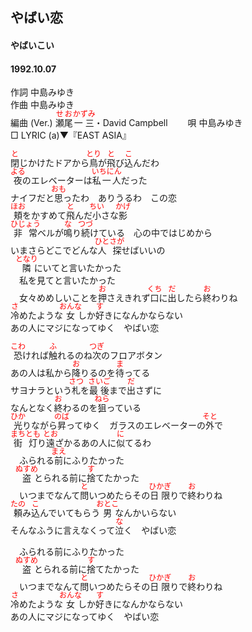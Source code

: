 <style type="text/css">
	ruby{
	    ruby-position: over;
	}
	ruby > rt{font-size: 12px;color:red;}
	p{font:16px;font-size: '楷体'}
</style>
## やばい恋
#### やばいこい
####  1992.10.07 


作詞     中島みゆき  
作曲      中島みゆき  
編曲 (Ver.) <ruby><rb>瀬尾</rb><rp>(</rp><rt>せお</rt><rp>)</rp></ruby><ruby><rb>一三</rb><rp>(</rp><rt>かずみ</rt><rp>)</rp></ruby>・David Campbell　　 
唄     中島みゆき   
□ LYRIC (a)▼『EAST ASIA』   
  
  
<ruby><rb>閉</rb><rp>(</rp><rt>と</rt><rp>)</rp></ruby>じかけたドアから<ruby><rb>鳥</rb><rp>(</rp><rt>とり</rt><rp>)</rp></ruby>が<ruby><rb>飛</rb><rp>(</rp><rt>と</rt><rp>)</rp></ruby>び<ruby><rb>込</rb><rp>(</rp><rt>こ</rt><rp>)</rp></ruby>んだわ  
<ruby><rb>夜</rb><rp>(</rp><rt>よる</rt><rp>)</rp></ruby>のエレベーターは<ruby><rb>私一人</rb><rp>(</rp><rt>いちにん</rt><rp>)</rp></ruby>だった  
ナイフだと<ruby><rb>思</rb><rp>(</rp><rt>おも</rt><rp>)</rp></ruby>ったわ　ありうるわ　この恋  
<ruby><rb>頬</rb><rp>(</rp><rt>ほお</rt><rp>)</rp></ruby>をかすめて<ruby><rb>飛</rb><rp>(</rp><rt>と</rt><rp>)</rp></ruby>んだ<ruby><rb>小</rb><rp>(</rp><rt>ちい</rt><rp>)</rp></ruby>さな<ruby><rb>影</rb><rp>(</rp><rt>かげ</rt><rp>)</rp></ruby>  
<ruby><rb>非常</rb><rp>(</rp><rt>ひじょう</rt><rp>)</rp></ruby>ベルが<ruby><rb>鳴</rb><rp>(</rp><rt>な</rt><rp>)</rp></ruby>り<ruby><rb>続</rb><rp>(</rp><rt>つづ</rt><rp>)</rp></ruby>けている　心の中ではじめから  
いまさらどこでどんな<ruby><rb>人探</rb><rp>(</rp><rt>ひとさが</rt><rp>)</rp></ruby>せばいいの  
　<ruby><rb>隣</rb><rp>(</rp><rt>となり</rt><rp>)</rp></ruby>にいてと言いたかった  
　私を見てと言いたかった  
　女々</rb><rp>(</rp><rt>めめ</rt><rp>)</rp></ruby>しいことを<ruby><rb>押</rb><rp>(</rp><rt>お</rt><rp>)</rp></ruby>さえきれず<ruby><rb>口</rb><rp>(</rp><rt>くち</rt><rp>)</rp></ruby>に<ruby><rb>出</rb><rp>(</rp><rt>だ</rt><rp>)</rp></ruby>したら<ruby><rb>終</rb><rp>(</rp><rt>お</rt><rp>)</rp></ruby>わりね  
<ruby><rb>冷</rb><rp>(</rp><rt>さ</rt><rp>)</rp></ruby>めたような<ruby><rb>女</rb><rp>(</rp><rt>おんな</rt><rp>)</rp></ruby>しか<ruby><rb>好</rb><rp>(</rp><rt>す</rt><rp>)</rp></ruby>きになんかならない  
あの人にマジになってゆく　やばい恋  
  
<ruby><rb>恐</rb><rp>(</rp><rt>こわ</rt><rp>)</rp></ruby>ければ<ruby><rb>触</rb><rp>(</rp><rt>ふ</rt><rp>)</rp></ruby>れるのね<ruby><rb>次</rb><rp>(</rp><rt>つぎ</rt><rp>)</rp></ruby>のフロアボタン  
あの人は私から<ruby><rb>降</rb><rp>(</rp><rt>お</rt><rp>)</rp></ruby>りるのを<ruby><rb>待</rb><rp>(</rp><rt>ま</rt><rp>)</rp></ruby>ってる  
サヨナラという<ruby><rb>札</rb><rp>(</rp><rt>さつ</rt><rp>)</rp></ruby>を<ruby><rb>最後</rb><rp>(</rp><rt>さいご</rt><rp>)</rp></ruby>まで<ruby><rb>出</rb><rp>(</rp><rt>だ</rt><rp>)</rp></ruby>さずに  
なんとなく<ruby><rb>終</rb><rp>(</rp><rt>お</rt><rp>)</rp></ruby>わるのを<ruby><rb>狙</rb><rp>(</rp><rt>ねら</rt><rp>)</rp></ruby>っている  
<ruby><rb>光</rb><rp>(</rp><rt>ひか</rt><rp>)</rp></ruby>りながら<ruby><rb>昇</rb><rp>(</rp><rt>のば</rt><rp>)</rp></ruby>ってゆく　ガラスのエレベーターの<ruby><rb>外</rb><rp>(</rp><rt>そと</rt><rp>)</rp></ruby>で  
<ruby><rb>街灯</rb><rp>(</rp><rt>まちとも</rt><rp>)</rp></ruby>り<ruby><rb>遠</rb><rp>(</rp><rt>とお</rt><rp>)</rp></ruby>ざかるあの人に<ruby><rb>似</rb><rp>(</rp><rt>に</rt><rp>)</rp></ruby>てるわ  
　ふられる<ruby><rb>前</rb><rp>(</rp><rt>まえ</rt><rp>)</rp></ruby>にふりたかった  
　<ruby><rb>盗</rb><rp>(</rp><rt>ぬすめ</rt><rp>)</rp></ruby>とられる前に<ruby><rb>捨</rb><rp>(</rp><rt>す</rt><rp>)</rp></ruby>てたかった  
　いつまでなんて<ruby><rb>問</rb><rp>(</rp><rt>と</rt><rp>)</rp></ruby>いつめたらその<ruby><rb>日限</rb><rp>(</rp><rt>ひかぎ</rt><rp>)</rp></ruby>りで<ruby><rb>終</rb><rp>(</rp><rt>お</rt><rp>)</rp></ruby>わりね  
<ruby><rb>頼</rb><rp>(</rp><rt>たの</rt><rp>)</rp></ruby>み<ruby><rb>込</rb><rp>(</rp><rt>こ</rt><rp>)</rp></ruby>んでいてもらう<ruby><rb>男</rb><rp>(</rp><rt>おとこ</rt><rp>)</rp></ruby>なんかいらない  
そんなふうに言えなくって<ruby><rb>泣</rb><rp>(</rp><rt>な</rt><rp>)</rp></ruby>く　やばい恋  
  
　ふられる前にふりたかった  
　<ruby><rb>盗</rb><rp>(</rp><rt>ぬすめ</rt><rp>)</rp></ruby>とられる前に<ruby><rb>捨</rb><rp>(</rp><rt>す</rt><rp>)</rp></ruby>てたかった  
　いつまでなんて<ruby><rb>問</rb><rp>(</rp><rt>と</rt><rp>)</rp></ruby>いつめたらその<ruby><rb>日限</rb><rp>(</rp><rt>ひかぎ</rt><rp>)</rp></ruby>りで<ruby><rb>終</rb><rp>(</rp><rt>お</rt><rp>)</rp></ruby>わりね  
<ruby><rb>冷</rb><rp>(</rp><rt>さ</rt><rp>)</rp></ruby>めたような<ruby><rb>女</rb><rp>(</rp><rt>おんな</rt><rp>)</rp></ruby>しか<ruby><rb>好</rb><rp>(</rp><rt>す</rt><rp>)</rp></ruby>きになんかならない  
あの人にマジになってゆく　やばい恋  